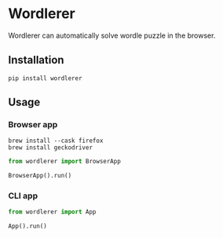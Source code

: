 # Wordlerer

Wordlerer can automatically solve wordle puzzle in the browser.

## Installation

```shell
pip install wordlerer
```

## Usage

### Browser app

```shell
brew install --cask firefox
brew install geckodriver
```

```python
from wordlerer import BrowserApp

BrowserApp().run()
```

### CLI app

```python
from wordlerer import App

App().run()
```
